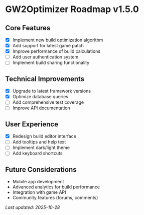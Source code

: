 # GW2Optimizer Roadmap v1.5.0

## Core Features
- [x] Implement new build optimization algorithm
- [x] Add support for latest game patch
- [x] Improve performance of build calculations
- [ ] Add user authentication system
- [ ] Implement build sharing functionality

## Technical Improvements
- [x] Upgrade to latest framework versions
- [x] Optimize database queries
- [ ] Add comprehensive test coverage
- [ ] Improve API documentation

## User Experience
- [x] Redesign build editor interface
- [ ] Add tooltips and help text
- [ ] Implement dark/light theme
- [ ] Add keyboard shortcuts

## Future Considerations
- Mobile app development
- Advanced analytics for build performance
- Integration with game API
- Community features (forums, comments)

*Last updated: 2025-10-28*
